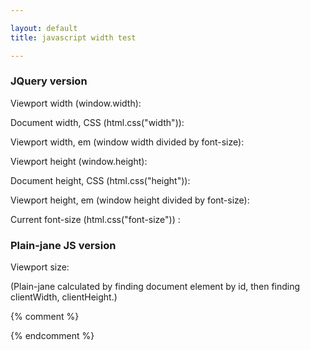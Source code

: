 ```yaml
---

layout: default
title: javascript width test

---
```



### JQuery version
Viewport width (window.width): <span id="width"></span>

Document width, CSS (html.css("width")): <span id="widthcss"></span>

Viewport width, em (window width divided by font-size): <span id="wem"></span>

Viewport height (window.height): <span id="height"></span>

Document height, CSS (html.css("height")): <span id="heightcss"></span>

Viewport height, em (window height divided by font-size): <span id="hem"></span>

Current font-size (html.css("font-size")) : <span id="fontsize"></span>

### Plain-jane JS version
Viewport size: <span id="w"></span><span id="h"></span>

(Plain-jane calculated by finding document element by id, then finding clientWidth, clientHeight.)

{% comment %}
<script src="http://code.jquery.com/jquery-1.11.2.js"></script>
{% endcomment %}

<script src="http://code.jquery.com/jquery-latest.js"> </script>

<script>

    $(document).ready(function(e) {
	showViewportSize();    
    });

    $(window).resize(function(e) {
	showViewportSize();
    });

    function showViewportSize() {
	var the_width = $(window).width();
	var the_height = $(window).height();                   
	var the_widthcss = $("html").css("width");
	var the_heightcss = $("html").css("height");
	var the_fontsize = $("html").css("font-size").replace(/\D/g,'');
	var the_wem = the_width / the_fontsize;
	var the_hem = the_height / the_fontsize;
	$('#width').text(the_width);
	$('#height').text(the_height);
	$('#widthcss').text(the_widthcss);
	$('#heightcss').text(the_heightcss);
	$('#fontsize').text(the_fontsize);
	$('#wem').text(the_wem);
	$('#hem').text(the_hem);
    }

    (function() {
	if (typeof(document.documentElement.clientWidth) != 'undefined') {
	    var $w = document.getElementById('w'),
		$h = document.getElementById('h');
	    $w.innerHTML = document.documentElement.clientWidth;
	    $h.innerHTML = ' &times; ' + document.documentElement.clientHeight;
	    window.onresize = function(event) {
		$w.innerHTML = document.documentElement.clientWidth;
		$h.innerHTML = ' &times; ' + document.documentElement.clientHeight;
	    };
	}
    })();

</script>


